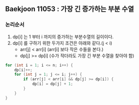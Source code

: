 ## Baekjoon 11053 : 가장 긴 증가하는 부분 수열

### 논리순서

1. dp[i] 는 1 부터 i 까지의 증가하는 부분수열의 길이이다.
2. dp[i] 를 구하기 위한 두가지 조건은 아래와 같다.(j < i)
   - arr[j] < arr[i] (arr[i] 보다 작은 수들을 본다.)
   - dp[j] >= dp[i] (수가 작더라도 가장 긴 부분 수열을 찾아야 함)


```java
for (int i = 1; i <= n; i++) {
    dp[i]++;
    for (int j = 1; j <= i; j++) {
        if (arr[j] < arr[i] && dp[j] >= dp[i]) {
            dp[i] = dp[j] + 1;
        }
    }
}
```